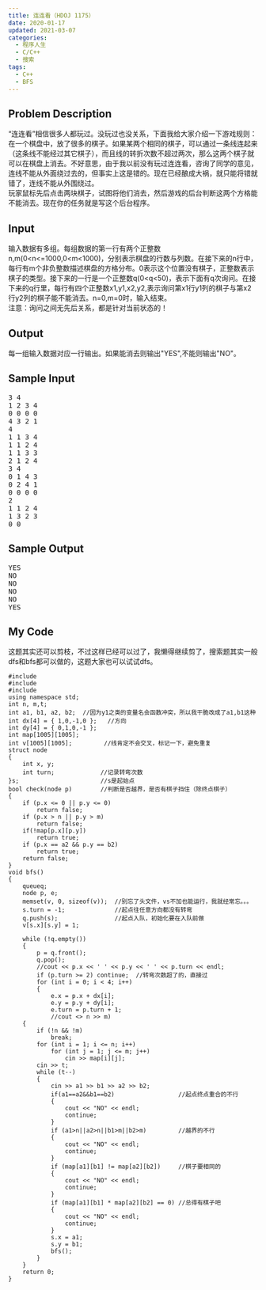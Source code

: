 ```yaml
---
title: 连连看（HDOJ 1175）
date: 2020-01-17
updated: 2021-03-07
categories:
  - 程序人生
  - C/C++
  - 搜索
tags:
  - C++
  - BFS
---
```


<h2> <strong>Problem Description</strong> </h2>

“连连看”相信很多人都玩过。没玩过也没关系，下面我给大家介绍一下游戏规则：在一个棋盘中，放了很多的棋子。如果某两个相同的棋子，可以通过一条线连起来（这条线不能经过其它棋子），而且线的转折次数不超过两次，那么这两个棋子就可以在棋盘上消去。不好意思，由于我以前没有玩过连连看，咨询了同学的意见，连线不能从外面绕过去的，但事实上这是错的。现在已经酿成大祸，就只能将错就错了，连线不能从外围绕过。<br>玩家鼠标先后点击两块棋子，试图将他们消去，然后游戏的后台判断这两个方格能不能消去。现在你的任务就是写这个后台程序。

<h2> <strong>Input</strong> </h2>

输入数据有多组。每组数据的第一行有两个正整数n,m(0<n<=1000,0<m<1000)，分别表示棋盘的行数与列数。在接下来的n行中，每行有m个非负整数描述棋盘的方格分布。0表示这个位置没有棋子，正整数表示棋子的类型。接下来的一行是一个正整数q(0<q<50)，表示下面有q次询问。在接下来的q行里，每行有四个正整数x1,y1,x2,y2,表示询问第x1行y1列的棋子与第x2行y2列的棋子能不能消去。n=0,m=0时，输入结束。<br>注意：询问之间无先后关系，都是针对当前状态的！

<h2> <strong>Output</strong> </h2>

每一组输入数据对应一行输出。如果能消去则输出"YES",不能则输出"NO"。

<h2> <strong>Sample Input</strong> </h2>

<pre class="wp-block-preformatted">3 4
1 2 3 4
0 0 0 0
4 3 2 1
4
1 1 3 4
1 1 2 4
1 1 3 3
2 1 2 4
3 4
0 1 4 3
0 2 4 1
0 0 0 0
2
1 1 2 4
1 3 2 3
0 0</pre>

<h2> <strong>Sample Output</strong> </h2>

<pre class="wp-block-preformatted">YES
NO
NO
NO
NO
YES</pre>

<h2>My Code</h2>

<p>这题其实还可以剪枝，不过这样已经可以过了，我懒得继续剪了，搜索题其实一般dfs和bfs都可以做的，这题大家也可以试试dfs。</p>

<pre title="" class="wp-block-code"><code lang="cpp" class="language-cpp line-numbers">#include<iostream>
#include<queue>
#include<cstring>
using namespace std;
int n, m,t;
int a1, b1, a2, b2;  //因为y1之类的变量名会函数冲突，所以我干脆改成了a1,b1这种
int dx[4] = { 1,0,-1,0 };	//方向
int dy[4] = { 0,1,0,-1 };
int map[1005][1005];
int v[1005][1005];		   //线肯定不会交叉，标记一下，避免重复
struct node
{
	int x, y;
	int turn;		      //记录转弯次数
}s;				          //s是起始点
bool check(node p)		  //判断是否越界，是否有棋子挡住（除终点棋子）
{
	if (p.x <= 0 || p.y <= 0)
		return false;
	if (p.x > n || p.y > m)
		return false;
	if(!map[p.x][p.y])
		return true;
	if (p.x == a2 && p.y == b2)
		return true;
	return false;
}
void bfs()
{
	queue<node>q;
	node p, e;
	memset(v, 0, sizeof(v));  //别忘了头文件，vs不加也能运行，我就经常忘。。。
	s.turn = -1;		      //起点往任意方向都没有转弯
	q.push(s);		          //起点入队，初始化要在入队前做
	v[s.x][s.y] = 1;

	while (!q.empty())
	{
		p = q.front();
		q.pop();
		//cout << p.x << ' ' << p.y << ' ' << p.turn << endl;
		if (p.turn >= 2) continue;	//转弯次数超了的，直接过
		for (int i = 0; i < 4; i++)
		{
			e.x = p.x + dx[i];
			e.y = p.y + dy[i];
			e.turn = p.turn + 1;
			//cout <<p.x<<' '<<p.y<<' '<< e.x << ' ' << e.y << endl;
			while (check(e))   //因为只能拐两次，所以一直往一个方向冲就行了
			{
			
				if (e.x == a2 && e.y == b2)
				{
					cout << "YES" << endl;
					return;
				}
				if (!v[e.x][e.y])
				{
					v[e.x][e.y] = 1;
					q.push(e);
				
				}
				e.x +=  dx[i];
				e.y +=  dy[i];	//继续再这个方向上冲

			}
		}
	}
	cout << "NO" << endl;
}
int main()
{
	while (cin >> n >> m)
	{
		if (!n && !m)
			break;
		for (int i = 1; i <= n; i++)
			for (int j = 1; j <= m; j++)
				cin >> map[i][j];
		cin >> t;
		while (t--)
		{
			cin >> a1 >> b1 >> a2 >> b2;
			if(a1==a2&&b1==b2)                  //起点终点重合的不行
			{
				cout << "NO" << endl;
				continue;
			}
			if (a1>n||a2>n||b1>m||b2>m)	        //越界的不行
			{
				cout << "NO" << endl;
				continue;
			}
			if (map[a1][b1] != map[a2][b2])	    //棋子要相同的
			{
				cout << "NO" << endl;
				continue;
			}
			if (map[a1][b1] * map[a2][b2] == 0)	//总得有棋子吧
			{
				cout << "NO" << endl;
				continue;
			}
			s.x = a1;
			s.y = b1;
			bfs();
		}
	}
	return 0;
}</code></pre>

<p></p>

